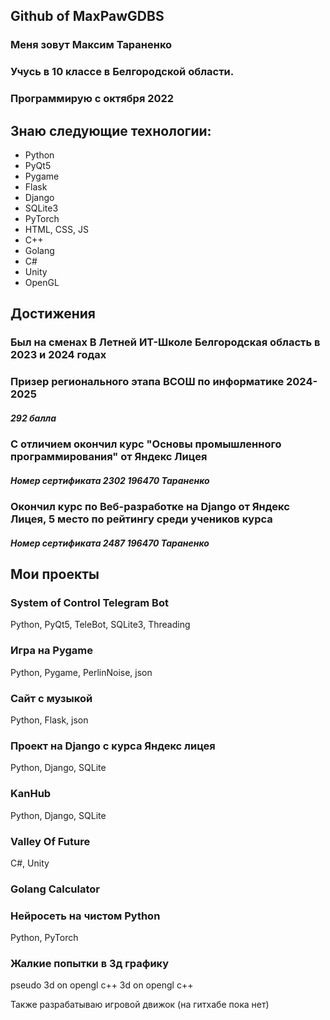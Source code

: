 ## Github of MaxPawGDBS
### Меня зовут Максим Тараненко
### Учусь в 10 классе в Белгородской области. 
### Программирую с октября 2022
## Знаю следующие технологии:
- Python
- PyQt5
- Pygame
- Flask
- Django
- SQLite3
- PyTorch
- HTML, CSS, JS
- C++
- Golang
- C#
- Unity
- OpenGL

## Достижения
### Был на сменах В Летней ИТ-Школе Белгородская область в 2023 и 2024 годах
### Призер регионального этапа ВСОШ по информатике 2024-2025
##### 292 балла
### С отличием окончил курс "Основы промышленного программирования" от Яндекс Лицея 
##### Номер сертификата 2302 196470 Тараненко
### Окончил курс по Веб-разработке на Django от Яндекс Лицея, 5 место по рейтингу среди учеников курса
##### Номер сертификата 2487 196470 Тараненко

## Мои проекты
### System of Control Telegram Bot 
Python, PyQt5, TeleBot, SQLite3, Threading
### Игра на Pygame
Python, Pygame, PerlinNoise, json
### Сайт с музыкой
Python, Flask, json
### Проект на Django с курса Яндекс лицея
Python, Django, SQLite
### KanHub
Python, Django, SQLite
### Valley Of Future
C#, Unity
### Golang Calculator
### Нейросеть на чистом Python
Python, PyTorch
### Жалкие попытки в 3д графику
pseudo 3d on opengl c++
3d on opengl c++


Также разрабатываю игровой движок (на гитхабе пока нет)

